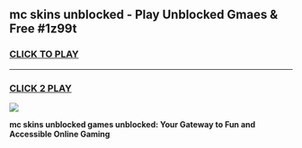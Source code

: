 
## mc skins unblocked - Play Unblocked Gmaes & Free #1z99t
<h3>
<a href="https://news.freeplayer.one?title=mc_skins_unblocked&ref=24F">CLICK TO PLAY</a></h3>
<hr>

<h3>
<a href="https://news.freeplayer.one?title=mc_skins_unblocked&ref=24F">CLICK 2 PLAY</a>
  
</h3>

<a href="https://news.freeplayer.one?title=mc_skins_unblocked&ref=24F/"><img src="https://clearcache.store/games.png"></a>


**mc skins unblocked games unblocked: Your Gateway to Fun and Accessible Online Gaming**
